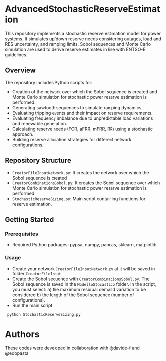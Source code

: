 # AdvancedStochasticReserveEstimation
This repository implements a stochastic reserve estimation model for power systems. It simulates up/down reserve needs considering outages, load and RES uncertainty, and ramping limits. Sobol sequences and Monte Carlo simulation are used to derive reserve estimates in line with ENTSO-E guidelines.

## Overview

The repository includes Python scripts for:
- Creation of the network over which the Sobol sequence is created and Monte Carlo simulation for stochastic power reserve estimation is performed.
- Generating sawtooth sequences to simulate ramping dynamics.
- Evaluating tripping events and their impact on reserve requirements.
- Evaluating frequency imbalance due to unpredictable load variations and renewable generation.
- Calculating reserve needs (FCR, aFRR, mFRR, RR) using a stochastic approach.
- Building reserve allocation strategies for different network configurations.

## Repository Structure
- `CreatorFileInputNetwork.py`: It creates the network over which the Sobol sequence is created 
- `CreatorCombinationsSobol.py`: It creates the Sobol sequence over which Monte Carlo simulation for stochastic power reserve estimation is performed. 
- `StochasticReserveSizing.py`: Main script containing functions for reserve estimation.

## Getting Started
### Prerequisites
- Required Python packages: pypsa, numpy, pandas, sklearn, matplotlib

### Usage
- Create your network `CreatorFileInputNetwork.py` at it will be saved in folder `CreatorFileInput`
- Create the Sobol sequence with `CreatorCombinationsSobol.py`. The Sobol sequence is saved in the `ModelloStocastico` folder. In the script, you must select:
	a) the maximum residual demand variation to be considered
	b) the length of the Sobol sequence (number of configurations).
- Run the main script
```
 python StochasticReserveSizing.py
```


# Authors
These codes were developed in collaboration with @davide-f and @edopasta
